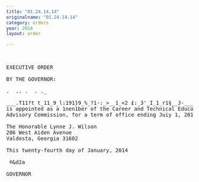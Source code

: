 ```yaml
---
title: "01.24.14.14"
originalname: "01.24.14.14"
category: orders
year: 2014
layout: order

---
```

<pre>
 

EXECUTIVE ORDER

BY THE GOVERNOR:

.  .. .  . ._

___.T11?t t_11_9_l:191}9_%_?1-:_>__1_<2 £:_3'_I_1_r1§__J-___\\?i1s011 of Lowndes C99nt>s§:e01'gia.
is appointed as a 1nen1ber of the Career and Technical Education
Advisory Commission, for a term of office ending Juiy 1, 2015.

The Honorable Lynne J. Wilson
206 West Aiden Avenue
Valdosta, Georgia 31602

This twenty-fourth day of January, 2014

 ®&d2a

GOVERNOR

</pre>
